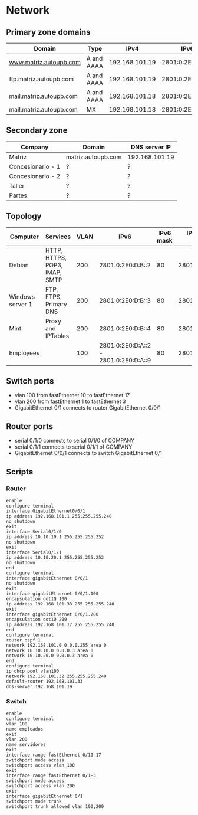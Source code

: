 # Network

## Primary zone domains

| Domain                  | Type       | IPv4           | IPv6              |
| ----------------------- | ---------- |----------------|-------------------|
| www.matriz.autoupb.com  | A and AAAA | 192.168.101.19 | 2801:0:2E0:D:B::3 |
| ftp.matriz.autoupb.com  | A and AAAA | 192.168.101.19 | 2801:0:2E0:D:B::3 |
| mail.matriz.autoupb.com | A and AAAA | 192.168.101.18 | 2801:0:2E0:D:B::2 |
| mail.matriz.autoupb.com | MX         | 192.168.101.18 | 2801:0:2E0:D:B::2 |

## Secondary zone

| Company           | Domain             | DNS server IP  |
| ----------------- | ------------------ | -------------- |
| Matriz            | matriz.autoupb.com | 192.168.101.19 |
| Concesionario - 1 | ?                  | ?              |
| Concesionario - 2 | ?                  | ?              |
| Taller            | ?                  | ?              |
| Partes            | ?                  | ?              |

## Topology

| Computer         | Services                      | VLAN  | IPv6                                  | IPv6 mask | IPv6 Default Gateway | DNS server IPV6   | IPv4                            | IPv4 mask | IPv4 Default Gateway | DNS server IPV4 |
| ---------------- | ----------------------------- |-------|---------------------------------------|-----------|----------------------|-------------------|---------------------------------| --------- | -------------------- |-----------------|
| Debian           | HTTP, HTTPS, POP3, IMAP, SMTP | 200   | 2801:0:2E0:D:B::2                     | 80        | 2801:0:2E0:D:B::1    | 2801:0:2E0:D:B::3 | 192.168.101.18                  | 28        | 192.168.101.17       | 192.168.101.19  |
| Windows server 1 | FTP, FTPS, Primary DNS        | 200   | 2801:0:2E0:D:B::3                     | 80        | 2801:0:2E0:D:B::1    | 2801:0:2E0:D:B::3 | 192.168.101.19                  | 28        | 192.168.101.17       | 192.168.101.19  |
| Mint             | Proxy and IPTables            | 200   | 2801:0:2E0:D:B::4                     | 80        | 2801:0:2E0:D:B::1    | 2801:0:2E0:D:B::3 | 192.168.101.20                  | 28        | 192.168.101.17       | 192.168.101.19  |
| Employees        |                               | 100   | 2801:0:2E0:D:A::2 - 2801:0:2E0:D:A::9 | 80        | 2801:0:2E0:D:A::1    | 2801:0:2E0:D:B::3 | 192.168.101.34 - 192.168.101.41 | 28        | 192.168.101.33       | 192.168.101.19  |


## Switch ports

- vlan 100 from fastEthernet 10 to fastEthernet 17
- vlan 200 from fastEthernet 1 to fastEthernet 3
- GigabitEthernet 0/1 connects to router GigabitEthernet 0/0/1

## Router ports

- serial 0/1/0 connects to serial 0/1/0 of COMPANY 
- serial 0/1/1 connects to serial 0/1/1 of COMPANY
- GigabitEthernet 0/0/1 connects to switch GigabitEthernet 0/1

## Scripts

### Router

```
enable
configure terminal
interface GigabitEthernet0/0/1
ip address 192.168.101.1 255.255.255.240
no shutdown
exit
interface Serial0/1/0
ip address 10.10.10.1 255.255.255.252
no shutdown
exit
interface Serial0/1/1
ip address 10.10.20.1 255.255.255.252
no shutdown
end
configure terminal 
interface gigabitEthernet 0/0/1
no shutdown 
exit
interface gigabitEthernet 0/0/1.100
encapsulation dot1Q 100
ip address 192.168.101.33 255.255.255.240
exit
interface gigabitEthernet 0/0/1.200
encapsulation dot1Q 200
ip address 192.168.101.17 255.255.255.240
end
configure terminal
router ospf 1
network 192.168.101.0 0.0.0.255 area 0
network 10.10.10.0 0.0.0.3 area 0
network 10.10.20.0 0.0.0.3 area 0
end
configure terminal 
ip dhcp pool vlan100
network 192.168.101.32 255.255.255.240
default-router 192.168.101.33
dns-server 192.168.101.19

```

### Switch

```
enable 
configure terminal 
vlan 100
name empleados
exit
vlan 200
name servidores
exit
interface range fastEthernet 0/10-17
switchport mode access 
switchport access vlan 100
exit
interface range fastEthernet 0/1-3
switchport mode access
switchport access vlan 200
exit
interface gigabitEthernet 0/1
switchport mode trunk 
switchport trunk allowed vlan 100,200

```